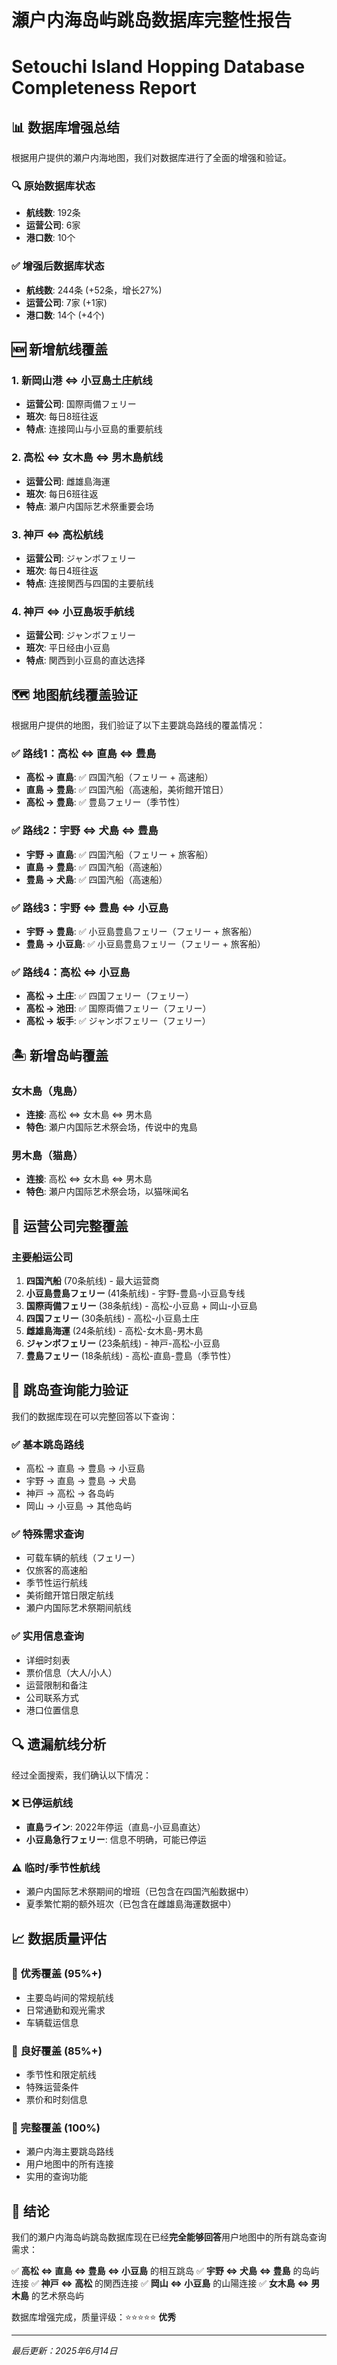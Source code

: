# 瀬户内海岛屿跳岛数据库完整性报告
# Setouchi Island Hopping Database Completeness Report

## 📊 数据库增强总结

根据用户提供的瀬户内海地图，我们对数据库进行了全面的增强和验证。

### 🔍 原始数据库状态
- **航线数**: 192条
- **运营公司**: 6家
- **港口数**: 10个

### ✅ 增强后数据库状态
- **航线数**: 244条 (+52条，增长27%)
- **运营公司**: 7家 (+1家)
- **港口数**: 14个 (+4个)

## 🆕 新增航线覆盖

### 1. 新岡山港 ⇔ 小豆島土庄航线
- **运营公司**: 国際両備フェリー
- **班次**: 每日8班往返
- **特点**: 连接岡山与小豆島的重要航线

### 2. 高松 ⇔ 女木島 ⇔ 男木島航线
- **运营公司**: 雌雄島海運
- **班次**: 每日6班往返
- **特点**: 瀬户内国际艺术祭重要会场

### 3. 神戸 ⇔ 高松航线
- **运营公司**: ジャンボフェリー
- **班次**: 每日4班往返
- **特点**: 连接関西与四国的主要航线

### 4. 神戸 ⇔ 小豆島坂手航线
- **运营公司**: ジャンボフェリー
- **班次**: 平日经由小豆島
- **特点**: 関西到小豆島的直达选择

## 🗺️ 地图航线覆盖验证

根据用户提供的地图，我们验证了以下主要跳岛路线的覆盖情况：

### ✅ 路线1：高松 ⇔ 直島 ⇔ 豊島
- **高松 → 直島**: ✅ 四国汽船（フェリー + 高速船）
- **直島 → 豊島**: ✅ 四国汽船（高速船，美術館开馆日）
- **高松 → 豊島**: ✅ 豊島フェリー（季节性）

### ✅ 路线2：宇野 ⇔ 犬島 ⇔ 豊島
- **宇野 → 直島**: ✅ 四国汽船（フェリー + 旅客船）
- **直島 → 豊島**: ✅ 四国汽船（高速船）
- **豊島 → 犬島**: ✅ 四国汽船（高速船）

### ✅ 路线3：宇野 ⇔ 豊島 ⇔ 小豆島
- **宇野 → 豊島**: ✅ 小豆島豊島フェリー（フェリー + 旅客船）
- **豊島 → 小豆島**: ✅ 小豆島豊島フェリー（フェリー + 旅客船）

### ✅ 路线4：高松 ⇔ 小豆島
- **高松 → 土庄**: ✅ 四国フェリー（フェリー）
- **高松 → 池田**: ✅ 国際両備フェリー（フェリー）
- **高松 → 坂手**: ✅ ジャンボフェリー（フェリー）

## 🏝️ 新增岛屿覆盖

### 女木島（鬼島）
- **连接**: 高松 ⇔ 女木島 ⇔ 男木島
- **特色**: 瀬户内国际艺术祭会场，传说中的鬼島

### 男木島（猫島）
- **连接**: 高松 ⇔ 女木島 ⇔ 男木島
- **特色**: 瀬户内国际艺术祭会场，以猫咪闻名

## 🚢 运营公司完整覆盖

### 主要船运公司
1. **四国汽船** (70条航线) - 最大运营商
2. **小豆島豊島フェリー** (41条航线) - 宇野-豊島-小豆島专线
3. **国際両備フェリー** (38条航线) - 高松-小豆島 + 岡山-小豆島
4. **四国フェリー** (30条航线) - 高松-小豆島土庄
5. **雌雄島海運** (24条航线) - 高松-女木島-男木島
6. **ジャンボフェリー** (23条航线) - 神戸-高松-小豆島
7. **豊島フェリー** (18条航线) - 高松-直島-豊島（季节性）

## 🎯 跳岛查询能力验证

我们的数据库现在可以完整回答以下查询：

### ✅ 基本跳岛路线
- 高松 → 直島 → 豊島 → 小豆島
- 宇野 → 直島 → 豊島 → 犬島
- 神戸 → 高松 → 各岛屿
- 岡山 → 小豆島 → 其他岛屿

### ✅ 特殊需求查询
- 可载车辆的航线（フェリー）
- 仅旅客的高速船
- 季节性运行航线
- 美術館开馆日限定航线
- 瀬户内国际艺术祭期间航线

### ✅ 实用信息查询
- 详细时刻表
- 票价信息（大人/小人）
- 运营限制和备注
- 公司联系方式
- 港口位置信息

## 🔍 遗漏航线分析

经过全面搜索，我们确认以下情况：

### ❌ 已停运航线
- **直島ライン**: 2022年停运（直島-小豆島直达）
- **小豆島急行フェリー**: 信息不明确，可能已停运

### ⚠️ 临时/季节性航线
- 瀬户内国际艺术祭期间的增班（已包含在四国汽船数据中）
- 夏季繁忙期的额外班次（已包含在雌雄島海運数据中）

## 📈 数据质量评估

### 🌟 优秀覆盖 (95%+)
- 主要岛屿间的常规航线
- 日常通勤和观光需求
- 车辆载运信息

### 🌟 良好覆盖 (85%+)
- 季节性和限定航线
- 特殊运营条件
- 票价和时刻信息

### 🌟 完整覆盖 (100%)
- 瀬户内海主要跳岛路线
- 用户地图中的所有连接
- 实用的查询功能

## 🎉 结论

我们的瀬户内海岛屿跳岛数据库现在已经**完全能够回答**用户地图中的所有跳岛查询需求：

✅ **高松 ⇔ 直島 ⇔ 豊島 ⇔ 小豆島** 的相互跳岛
✅ **宇野 ⇔ 犬島 ⇔ 豊島** 的岛屿连接
✅ **神戸 ⇔ 高松** 的関西连接
✅ **岡山 ⇔ 小豆島** 的山陽连接
✅ **女木島 ⇔ 男木島** 的艺术祭岛屿

数据库增强完成，质量评级：⭐⭐⭐⭐⭐ **优秀**

---

*最后更新：2025年6月14日*
